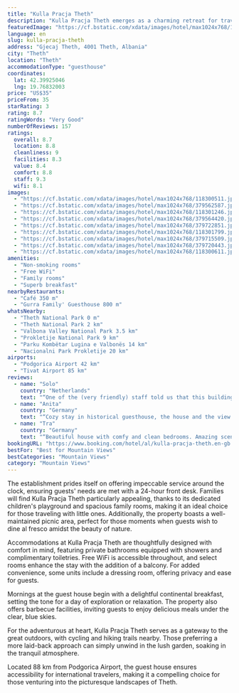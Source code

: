 ```yaml
---
title: "Kulla Pracja Theth"
description: "Kulla Pracja Theth emerges as a charming retreat for travelers seeking an immersive experience in the heart of Theth, merely 2."
featuredImage: "https://cf.bstatic.com/xdata/images/hotel/max1024x768/118300511.jpg?k=1b4f0720ecaabc694746730eb7a96789bf05d0013f1a49c2c3a9d6cb1f52d302&o=&hp=1"
language: en
slug: kulla-pracja-theth
address: "Gjecaj Theth, 4001 Theth, Albania"
city: "Theth"
location: "Theth"
accommodationType: "guesthouse"
coordinates:
  lat: 42.39925046
  lng: 19.76832003
price: "US$35"
priceFrom: 35
starRating: 3
rating: 8.7
ratingWords: "Very Good"
numberOfReviews: 157
ratings:
  overall: 8.7
  location: 8.8
  cleanliness: 9
  facilities: 8.3
  value: 8.4
  comfort: 8.8
  staff: 9.3
  wifi: 8.1
images:
  - "https://cf.bstatic.com/xdata/images/hotel/max1024x768/118300511.jpg?k=1b4f0720ecaabc694746730eb7a96789bf05d0013f1a49c2c3a9d6cb1f52d302&o=&hp=1"
  - "https://cf.bstatic.com/xdata/images/hotel/max1024x768/379562587.jpg?k=acf5d729ed9be98c46b3807b90000c5e9f074766a628a1b3d1d202bba5ddb2a4&o=&hp=1"
  - "https://cf.bstatic.com/xdata/images/hotel/max1024x768/118301246.jpg?k=28ccffd534d606fa970d96ef404e1c22d49848c8709068e8fd847387a1a95233&o=&hp=1"
  - "https://cf.bstatic.com/xdata/images/hotel/max1024x768/379564420.jpg?k=5119069dbe0ec9513a1140bcfc387b19d37c1060824092274d2777559598ed01&o=&hp=1"
  - "https://cf.bstatic.com/xdata/images/hotel/max1024x768/379722851.jpg?k=8e6b1baf1792b6972e69bf7f1e82407ae3511db17c29d77a207cbc16d76688e4&o=&hp=1"
  - "https://cf.bstatic.com/xdata/images/hotel/max1024x768/118301799.jpg?k=ad03ae6067dc9afd41f47abfc051ee632bd16b40bd589a05b3374e6447170ad2&o=&hp=1"
  - "https://cf.bstatic.com/xdata/images/hotel/max1024x768/379715509.jpg?k=9dad9b40d4d4671036c2bcb31104c83858042fb58474fa7e1469cd24c3989cec&o=&hp=1"
  - "https://cf.bstatic.com/xdata/images/hotel/max1024x768/379720443.jpg?k=20598702d5d99b636201a396cd37780893e09484ebef8a280a5c612167f794c4&o=&hp=1"
  - "https://cf.bstatic.com/xdata/images/hotel/max1024x768/118300611.jpg?k=fcfa57477a35ffb180b6df61d8e0575c1483bd337e025f5663146a4ee7e4f10d&o=&hp=1"
amenities:
  - "Non-smoking rooms"
  - "Free WiFi"
  - "Family rooms"
  - "Superb breakfast"
nearbyRestaurants:
  - "Café 350 m"
  - "Gurra Family' Guesthouse 800 m"
whatsNearby:
  - "Theth National Park 0 m"
  - "Theth National Park 2 km"
  - "Valbona Valley National Park 3.5 km"
  - "Prokletije National Park 9 km"
  - "Parku Kombëtar Lugina e Valbonës 14 km"
  - "Nacionalni Park Prokletije 20 km"
airports:
  - "Podgorica Airport 42 km"
  - "Tivat Airport 85 km"
reviews:
  - name: "Solo"
    country: "Netherlands"
    text: "“One of the (very friendly) staff told us that this building has been constructed 250 years ago and has been in her family since. It is a very nice house that still looks authentic. The food they make is truly delicious and the staff were very...”"
  - name: "Anita"
    country: "Germany"
    text: "“Cozy stay in historical guesthouse, the house and the view towards the mountains is really beautiful. Owners are adorable, tough love, hard working people! They gave me a ride back to skhoder the next day and I got to pet their cute dog on the way...”"
  - name: "Tra"
    country: "Germany"
    text: "“Beautiful house with comfy and clean bedrooms. Amazing scenery from the terrace, welcoming hosts and great breakfast & dinner. Other than most of the accommodation, this guesthouse is very close to the center but slightly remote which makes this...”"
bookingURL: "https://www.booking.com/hotel/al/kulla-pracja-theth.en-gb.html?aid=8035640"
bestFor: "Best for Mountain Views"
bestCategories: "Mountain Views"
category: "Mountain Views"
---
```


The establishment prides itself on offering impeccable service around the clock, ensuring guests' needs are met with a 24-hour front desk. Families will find Kulla Pracja Theth particularly appealing, thanks to its dedicated children's playground and spacious family rooms, making it an ideal choice for those traveling with little ones. Additionally, the property boasts a well-maintained picnic area, perfect for those moments when guests wish to dine al fresco amidst the beauty of nature.

Accommodations at Kulla Pracja Theth are thoughtfully designed with comfort in mind, featuring private bathrooms equipped with showers and complimentary toiletries. Free WiFi is accessible throughout, and select rooms enhance the stay with the addition of a balcony. For added convenience, some units include a dressing room, offering privacy and ease for guests.

Mornings at the guest house begin with a delightful continental breakfast, setting the tone for a day of exploration or relaxation. The property also offers barbecue facilities, inviting guests to enjoy delicious meals under the clear, blue skies.

For the adventurous at heart, Kulla Pracja Theth serves as a gateway to the great outdoors, with cycling and hiking trails nearby. Those preferring a more laid-back approach can simply unwind in the lush garden, soaking in the tranquil atmosphere.

Located 88 km from Podgorica Airport, the guest house ensures accessibility for international travelers, making it a compelling choice for those venturing into the picturesque landscapes of Theth.